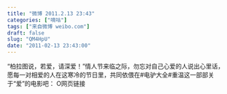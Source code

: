 ```yaml
---
title: "微博 2011.2.13 23:43"
categories: ["嘀咕"]
tags: ["来自微博 weibo.com"]
draft: false
slug: "QM4HpU"
date: "2011-02-13 23:43:00"
---
```


<p>“柏拉图说，若爱，请深爱！”情人节来临之际，勿忘对自己心爱的人说出心里话，愿每一对相爱的人在这寒冷的节日里，共同依偎在#电驴大全#重温这一部部关于“爱”的电影吧： O网页链接 ​​​​</p>
